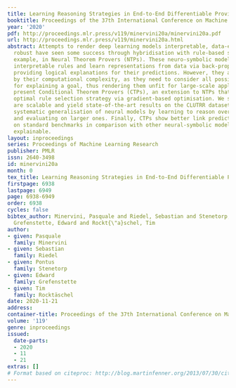 ```yaml
---
title: Learning Reasoning Strategies in End-to-End Differentiable Proving
booktitle: Proceedings of the 37th International Conference on Machine Learning
year: '2020'
pdf: http://proceedings.mlr.press/v119/minervini20a/minervini20a.pdf
url: http://proceedings.mlr.press/v119/minervini20a.html
abstract: Attempts to render deep learning models interpretable, data-efficient, and
  robust have seen some success through hybridisation with rule-based systems, for
  example, in Neural Theorem Provers (NTPs). These neuro-symbolic models can induce
  interpretable rules and learn representations from data via back-propagation, while
  providing logical explanations for their predictions. However, they are restricted
  by their computational complexity, as they need to consider all possible proof paths
  for explaining a goal, thus rendering them unfit for large-scale applications. We
  present Conditional Theorem Provers (CTPs), an extension to NTPs that learns an
  optimal rule selection strategy via gradient-based optimisation. We show that CTPs
  are scalable and yield state-of-the-art results on the CLUTRR dataset, which tests
  systematic generalisation of neural models by learning to reason over smaller graphs
  and evaluating on larger ones. Finally, CTPs show better link prediction results
  on standard benchmarks in comparison with other neural-symbolic models, while being
  explainable.
layout: inproceedings
series: Proceedings of Machine Learning Research
publisher: PMLR
issn: 2640-3498
id: minervini20a
month: 0
tex_title: Learning Reasoning Strategies in End-to-End Differentiable Proving
firstpage: 6938
lastpage: 6949
page: 6938-6949
order: 6938
cycles: false
bibtex_author: Minervini, Pasquale and Riedel, Sebastian and Stenetorp, Pontus and
  Grefenstette, Edward and Rockt{\"a}schel, Tim
author:
- given: Pasquale
  family: Minervini
- given: Sebastian
  family: Riedel
- given: Pontus
  family: Stenetorp
- given: Edward
  family: Grefenstette
- given: Tim
  family: Rocktäschel
date: 2020-11-21
address: 
container-title: Proceedings of the 37th International Conference on Machine Learning
volume: '119'
genre: inproceedings
issued:
  date-parts:
  - 2020
  - 11
  - 21
extras: []
# Format based on citeproc: http://blog.martinfenner.org/2013/07/30/citeproc-yaml-for-bibliographies/
---
```

